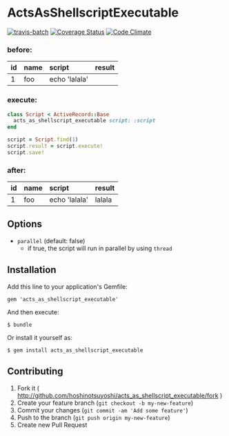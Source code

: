 # ActsAsShellscriptExecutable

[![travis-batch](https://travis-ci.org/hoshinotsuyoshi/acts_as_shellscript_executable.svg?branch=master)](https://travis-ci.org/hoshinotsuyoshi/acts_as_shellscript_executable)
[![Coverage Status](https://coveralls.io/repos/hoshinotsuyoshi/acts_as_shellscript_executable/badge.png)](https://coveralls.io/r/hoshinotsuyoshi/acts_as_shellscript_executable)
[![Code Climate](https://codeclimate.com/github/hoshinotsuyoshi/acts_as_shellscript_executable/badges/gpa.svg)](https://codeclimate.com/github/hoshinotsuyoshi/acts_as_shellscript_executable)


### before:

| id  | name  | script        | result |
| :---|:----- |:--------------|:-------|
| 1   | foo   | echo 'lalala' |        |

### execute:

```ruby
class Script < ActiveRecord::Base
  acts_as_shellscript_executable script: :script
end
```

```ruby
script = Script.find(1)
script.result = script.execute!
script.save!
```

### after:

| id  | name  | script        | result |
| :---|:----- |:--------------|:-------|
| 1   | foo   | echo 'lalala' | lalala |

## Options

* `parallel` (default: false)
    * if true, the script will run in parallel by using `thread`

## Installation

Add this line to your application's Gemfile:

    gem 'acts_as_shellscript_executable'

And then execute:

    $ bundle

Or install it yourself as:

    $ gem install acts_as_shellscript_executable

## Contributing

1. Fork it ( http://github.com/hoshinotsuyoshi/acts_as_shellscript_executable/fork )
2. Create your feature branch (`git checkout -b my-new-feature`)
3. Commit your changes (`git commit -am 'Add some feature'`)
4. Push to the branch (`git push origin my-new-feature`)
5. Create new Pull Request
